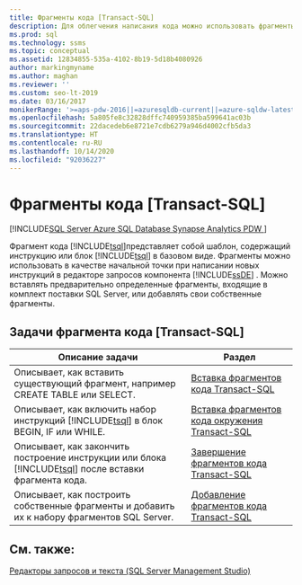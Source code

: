 ```yaml
---
title: Фрагменты кода [Transact-SQL]
description: Для облегчения написания кода можно использовать фрагменты кода Transact-SQL. Здесь приведен список задач, связанных с фрагментами кода, со ссылками на статьи с их описанием.
ms.prod: sql
ms.technology: ssms
ms.topic: conceptual
ms.assetid: 12834855-535a-4102-8b19-5d18b4080926
author: markingmyname
ms.author: maghan
ms.reviewer: ''
ms.custom: seo-lt-2019
ms.date: 03/16/2017
monikerRange: '>=aps-pdw-2016||=azuresqldb-current||=azure-sqldw-latest||>=sql-server-2016||=sqlallproducts-allversions||>=sql-server-linux-2017||=azuresqldb-mi-current'
ms.openlocfilehash: 5a805fe8c32828dffc740959385ba599641ac03b
ms.sourcegitcommit: 22dacedeb6e8721e7cdb6279a946d4002cfb5da3
ms.translationtype: HT
ms.contentlocale: ru-RU
ms.lasthandoff: 10/14/2020
ms.locfileid: "92036227"
---
```

# <a name="transact-sql-code-snippets"></a>Фрагменты кода [Transact-SQL]

[!INCLUDE[SQL Server Azure SQL Database Synapse Analytics PDW ](../../includes/applies-to-version/sql-asdb-asdbmi-asa-pdw.md)]

Фрагмент кода [!INCLUDE[tsql](../../includes/tsql-md.md)]представляет собой шаблон, содержащий инструкцию или блок [!INCLUDE[tsql](../../includes/tsql-md.md)] в базовом виде. Фрагменты можно использовать в качестве начальной точки при написании новых инструкций в редакторе запросов компонента [!INCLUDE[ssDE](../../includes/ssde-md.md)] . Можно вставлять предварительно определенные фрагменты, входящие в комплект поставки SQL Server, или добавлять свои собственные фрагменты.  

## <a name="transact-sql-code-snippet-tasks"></a>Задачи фрагмента кода [Transact-SQL]  
  
|Описание задачи|Раздел|  
|----------------------|-----------|  
|Описывает, как вставить существующий фрагмент, например CREATE TABLE или SELECT.|[Вставка фрагментов кода Transact-SQL](./insert-transact-sql-snippets.md)|  
|Описывает, как включить набор инструкций [!INCLUDE[tsql](../../includes/tsql-md.md)] в блок BEGIN, IF или WHILE.|[Вставка фрагментов кода окружения Transact-SQL](./insert-surround-with-transact-sql-snippets.md)|  
|Описывает, как закончить построение инструкции или блока [!INCLUDE[tsql](../../includes/tsql-md.md)] после вставки фрагмента кода.|[Завершение фрагментов кода Transact-SQL](./complete-transact-sql-snippets.md)|  
|Описывает, как построить собственные фрагменты и добавить их к набору фрагментов SQL Server.|[Добавление фрагментов кода Transact-SQL](./add-transact-sql-snippets.md)|  
  
## <a name="see-also"></a>См. также:

[Редакторы запросов и текста (SQL Server Management Studio)](../f1-help/database-engine-query-editor-sql-server-management-studio.md?view=sql-server-ver15)